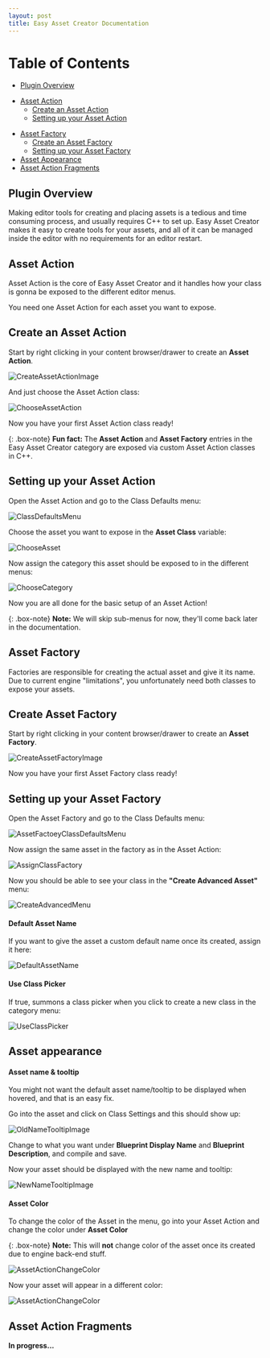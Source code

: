 ```yaml
---
layout: post
title: Easy Asset Creator Documentation
---
```


# Table of Contents
* [Plugin Overview](#plugin-overview)
+ [Asset Action](#asset-action)
    + [Create an Asset Action](#create-an-asset-action)
    + [Setting up your Asset Action](#setting-up-your-asset-action)
* [Asset Factory](#asset-factory)
    + [Create an Asset Factory](#create-an-asset-factory)
	+ [Setting up your Asset Factory](#setting-up-your-asset-factory)
* [Asset Appearance](#asset-appearance)
* [Asset Action Fragments](#asset-action-fragments)

<a name="plugin-overview"></a>
## Plugin Overview 

Making editor tools for creating and placing assets is a tedious and time consuming process, and usually requires C++ to set up. Easy Asset Creator makes it easy to create tools for your assets, and all of it can be managed inside the editor with no requirements for an editor restart.

<a name="asset-action"></a>
## Asset Action

Asset Action is the core of Easy Asset Creator and it handles how your class is gonna be exposed to the different editor menus.

You need one Asset Action for each asset you want to expose.

<a name="create-an-asset-action"></a>
## Create an Asset Action

Start by right clicking in your content browser/drawer to create an **Asset Action**.

![CreateAssetActionImage](https://raw.githubusercontent.com/OlssonDev/olssondev.github.io/master/assets/img/EasyAssetCreator/Image_01.png)

And just choose the Asset Action class:

![ChooseAssetAction](https://raw.githubusercontent.com/OlssonDev/olssondev.github.io/master/assets/img/EasyAssetCreator/Image_02.JPG)

Now you have your first Asset Action class ready!

{: .box-note}
**Fun fact:** The **Asset Action** and **Asset Factory** entries in the Easy Asset Creator category are exposed via custom Asset Action classes in C++.

<a name="setting-up-your-asset-action"></a>
## Setting up your Asset Action

Open the Asset Action and go to the Class Defaults menu:

![ClassDefaultsMenu](https://raw.githubusercontent.com/OlssonDev/olssondev.github.io/cd3d51729157931767de4eab1452581f1afcabb8/assets/img/EasyAssetCreator/Image_03.JPG)

Choose the asset you want to expose in the **Asset Class** variable:

![ChooseAsset](https://raw.githubusercontent.com/OlssonDev/olssondev.github.io/master/assets/img/EasyAssetCreator/Image_04.JPG)

Now assign the category this asset should be exposed to in the different menus:

![ChooseCategory](https://raw.githubusercontent.com/OlssonDev/olssondev.github.io/master/assets/img/EasyAssetCreator/Image_05.JPG)

Now you are all done for the basic setup of an Asset Action!

{: .box-note}
**Note:** We will skip sub-menus for now, they'll come back later in the documentation.

<a name="asset-factory"></a>
## Asset Factory

Factories are responsible for creating the actual asset and give it its name. Due to current engine "limitations", you unfortunately need both classes to expose your assets.

<a name="create-an-asset-factory"></a>
## Create  Asset Factory

Start by right clicking in your content browser/drawer to create an **Asset Factory**.

![CreateAssetFactoryImage](https://raw.githubusercontent.com/OlssonDev/olssondev.github.io/master/assets/img/EasyAssetCreator/Image_06.JPG)

Now you have your first Asset Factory class ready!

<a name="setting-up-your-asset-factory"></a>
## Setting up your Asset Factory

Open the Asset Factory and go to the Class Defaults menu:

![AssetFactoeyClassDefaultsMenu](https://raw.githubusercontent.com/OlssonDev/olssondev.github.io/master/assets/img/EasyAssetCreator/Image_17.JPG)

Now assign the same asset in the factory as in the Asset Action:

![AssignClassFactory](https://raw.githubusercontent.com/OlssonDev/olssondev.github.io/master/assets/img/EasyAssetCreator/Image_08.JPG)

Now you should be able to see your class in the **"Create Advanced Asset"** menu:

![CreateAdvancedMenu](https://raw.githubusercontent.com/OlssonDev/olssondev.github.io/master/assets/img/EasyAssetCreator/Image_11.JPG)

#### Default Asset Name

If you want to give the asset a custom default name once its created, assign it here:

![DefaultAssetName](https://raw.githubusercontent.com/OlssonDev/olssondev.github.io/master/assets/img/EasyAssetCreator/Image_10.JPG)

#### Use Class Picker

If true, summons a class picker when you click to create a new class in the category menu:

![UseClassPicker](https://raw.githubusercontent.com/OlssonDev/olssondev.github.io/master/assets/img/EasyAssetCreator/Image_12.JPG)

<a name="asset-appearance"></a>
## Asset appearance

#### Asset name & tooltip

You might not want the default asset name/tooltip to be displayed when hovered, and that is an easy fix.

Go into the asset and click on Class Settings and this should show up:

![OldNameTooltipImage](https://raw.githubusercontent.com/OlssonDev/olssondev.github.io/8ec02df69d183ad6865bcba1cc2bc4795d4a2fc2/assets/img/EasyAssetCreator/Image_13.JPG)

Change to what you want under **Blueprint Display Name** and **Blueprint Description**, and compile and save.

Now your asset should be displayed with the new name and tooltip:

![NewNameTooltipImage](https://raw.githubusercontent.com/OlssonDev/olssondev.github.io/master/assets/img/EasyAssetCreator/Image_14.JPG)

#### Asset Color

To change the color of the Asset in the menu, go into your Asset Action and change the color under **Asset Color**

{: .box-note}
**Note:** This will **not** change color of the asset once its created due to engine back-end stuff.

![AssetActionChangeColor](https://raw.githubusercontent.com/OlssonDev/olssondev.github.io/master/assets/img/EasyAssetCreator/Image_18.JPG)

Now your asset will appear in a different color:

![AssetActionChangeColor](https://raw.githubusercontent.com/OlssonDev/olssondev.github.io/master/assets/img/EasyAssetCreator/Image_16.JPG)

## Asset Action Fragments

**In progress...**